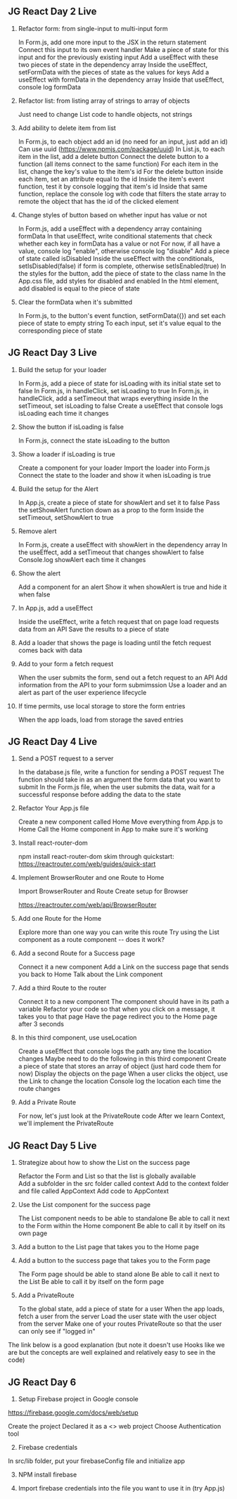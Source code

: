 ## JG React Day 2 Live

1. Refactor form: from single-input to multi-input form

   In Form.js, add one more input to the JSX in the return statement
   Connect this input to its own event handler
   Make a piece of state for this input and for the previously existing input
   Add a useEffect with these two pieces of state in the dependency array
   Inside the useEffect, setFormData with the pieces of state as the values for keys
   Add a useEffect with formData in the dependency array
   Inside that useEffect, console log formData

2. Refactor list: from listing array of strings to array of objects

   Just need to change List code to handle objects, not strings

3. Add ability to delete item from list

   In Form.js, to each object add an id (no need for an input, just add an id)
   Can use uuid (https://www.npmjs.com/package/uuid)
   In List.js, to each item in the list, add a delete button
   Connect the delete button to a function (all items connect to the same function)
   For each item in the list, change the key's value to the item's id
   For the delete button inside each item, set an attribute equal to the id
   Inside the item's event function, test it by console logging that item's id
   Inside that same function, replace the console log with code that filters the state array to remote the object that has the id of the clicked element

4. Change styles of button based on whether input has value or not

   In Form.js, add a useEffect with a dependency array containing formData
   In that useEffect, write conditional statements that check whether each key in formData has a value or not
   For now, if all have a value, console log "enable", otherwise console log "disable"
   Add a piece of state called isDisabled
   Inside the useEffect with the conditionals, setIsDisabled(false) if form is complete, otherwise setIsEnabled(true)
   In the styles for the button, add the piece of state to the class name
   In the App.css file, add styles for disabled and enabled
   In the html element, add disabled is equal to the piece of state

5. Clear the formData when it's submitted

   In Form.js, to the button's event function, setFormData({}) and set each piece of state to empty string
   To each input, set it's value equal to the corresponding piece of state

## JG React Day 3 Live

1. Build the setup for your loader

   In Form.js, add a piece of state for isLoading with its initial state set to false
   In Form.js, in handleClick, set isLoading to true
   In Form.js, in handleClick, add a setTimeout that wraps everything inside
   In the setTimeout, set isLoading to false
   Create a useEffect that console logs isLoading each time it changes

2. Show the button if isLoading is false

   In Form.js, connect the state isLoading to the button

3. Show a loader if isLoading is true

   Create a component for your loader
   Import the loader into Form.js
   Connect the state to the loader and show it when isLoading is true

4. Build the setup for the Alert

   In App.js, create a piece of state for showAlert and set it to false
   Pass the setShowAlert function down as a prop to the form
   Inside the setTimeout, setShowAlert to true

5. Remove alert

   In Form.js, create a useEffect with showAlert in the dependency array
   In the useEffect, add a setTimeout that changes showAlert to false
   Console.log showAlert each time it changes

6. Show the alert

   Add a component for an alert
   Show it when showAlert is true and hide it when false

7. In App.js, add a useEffect

   Inside the useEffect, write a fetch request that on page load requests data from an API
   Save the results to a piece of state

8. Add a loader that shows the page is loading until the fetch request comes back with data

9. Add to your form a fetch request

   When the user submits the form, send out a fetch request to an API
   Add information from the API to your form submimssion
   Use a loader and an alert as part of the user experience lifecycle

10. If time permits, use local storage to store the form entries

    When the app loads, load from storage the saved entries

## JG React Day 4 Live

1. Send a POST request to a server

   In the database.js file, write a function for sending a POST request
   The function should take in as an argument the form data that you want to submit
   In the Form.js file, when the user submits the data, wait for a successful response
   before adding the data to the state

2. Refactor Your App.js file

   Create a new component called Home
   Move everything from App.js to Home
   Call the Home component in App to make sure it's working

3. Install react-router-dom

   npm install react-router-dom
   skim through quickstart: https://reactrouter.com/web/guides/quick-start

4. Implement BrowserRouter and one Route to Home

   Import BrowserRouter and Route
   Create setup for Browser

   https://reactrouter.com/web/api/BrowserRouter

5. Add one Route for the Home

   Explore more than one way you can write this route
   Try using the List component as a route component -- does it work?

6. Add a second Route for a Success page

   Connect it a new component
   Add a Link on the success page that sends you back to Home
   Talk about the Link component

7. Add a third Route to the router

   Connect it to a new component
   The component should have in its path a variable
   Refactor your code so that when you click on a message,
   it takes you to that page
   Have the page redirect you to the Home page after 3 seconds

8. In this third component, use useLocation

   Create a useEffect that console logs the path any time the location changes
   Maybe need to do the following in this third component
   Create a piece of state that stores an array of object (just hard code them for now)
   Display the objects on the page
   When a user clicks the object, use the Link to change the location
   Console log the location each time the route changes

9. Add a Private Route

   For now, let's just look at the PrivateRoute code
   After we learn Context, we'll implement the PrivateRoute

## JG React Day 5 Live

1. Strategize about how to show the List on the success page

   Refactor the Form and List so that the list is globally available  
   Add a subfolder in the src folder called context
   Add to the context folder and file called AppContext
   Add code to AppContext

2. Use the List component for the success page

   The List component needs to be able to standalone
   Be able to call it next to the Form within the Home component
   Be able to call it by itself on its own page

3. Add a button to the List page that takes you to the Home page

4. Add a button to the success page that takes you to the Form page

   The Form page should be able to stand alone
   Be able to call it next to the List
   Be able to call it by itself on the form page

5. Add a PrivateRoute

   To the global state, add a piece of state for a user
   When the app loads, fetch a user from the server
   Load the user state with the user object from the server
   Make one of your routes PrivateRoute so that the user can only see if "logged in"

The link below is a good explanation (but note it doesn't use Hooks like we are
but the concepts are well explained and relatively easy to see in the code)

<!-- https://medium.com/@whwrd/reacts-context-api-in-5-minutes-8188d9b507fe -->

## JG React Day 6

1. Setup Firebase project in Google console

https://firebase.google.com/docs/web/setup

Create the project
Declared it as a <> web project
Choose Authentication tool

2. Firebase credentials

In src/lib folder, put your firebaseConfig file and initialize app

3. NPM install firebase

4. Import firebase credentials into the file you want to use it in (try App.js)
